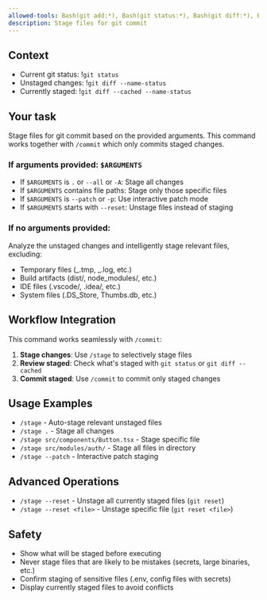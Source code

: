 ```yaml
---
allowed-tools: Bash(git add:*), Bash(git status:*), Bash(git diff:*), Bash(git reset:*)
description: Stage files for git commit
---
```


## Context

- Current git status: !`git status`
- Unstaged changes: !`git diff --name-status`
- Currently staged: !`git diff --cached --name-status`

## Your task

Stage files for git commit based on the provided arguments. This command works together with `/commit` which only commits staged changes.

### If arguments provided: `$ARGUMENTS`

- If `$ARGUMENTS` is `.` or `--all` or `-A`: Stage all changes
- If `$ARGUMENTS` contains file paths: Stage only those specific files
- If `$ARGUMENTS` is `--patch` or `-p`: Use interactive patch mode
- If `$ARGUMENTS` starts with `--reset`: Unstage files instead of staging

### If no arguments provided:

Analyze the unstaged changes and intelligently stage relevant files, excluding:

- Temporary files (_.tmp, _.log, etc.)
- Build artifacts (dist/, node_modules/, etc.)
- IDE files (.vscode/, .idea/, etc.)
- System files (.DS_Store, Thumbs.db, etc.)

## Workflow Integration

This command works seamlessly with `/commit`:

1. **Stage changes**: Use `/stage` to selectively stage files
2. **Review staged**: Check what's staged with `git status` or `git diff --cached`
3. **Commit staged**: Use `/commit` to commit only staged changes

## Usage Examples

- `/stage` - Auto-stage relevant unstaged files
- `/stage .` - Stage all changes
- `/stage src/components/Button.tsx` - Stage specific file
- `/stage src/modules/auth/` - Stage all files in directory
- `/stage --patch` - Interactive patch staging

## Advanced Operations

- `/stage --reset` - Unstage all currently staged files (`git reset`)
- `/stage --reset <file>` - Unstage specific file (`git reset <file>`)

## Safety

- Show what will be staged before executing
- Never stage files that are likely to be mistakes (secrets, large binaries, etc.)
- Confirm staging of sensitive files (.env, config files with secrets)
- Display currently staged files to avoid conflicts
